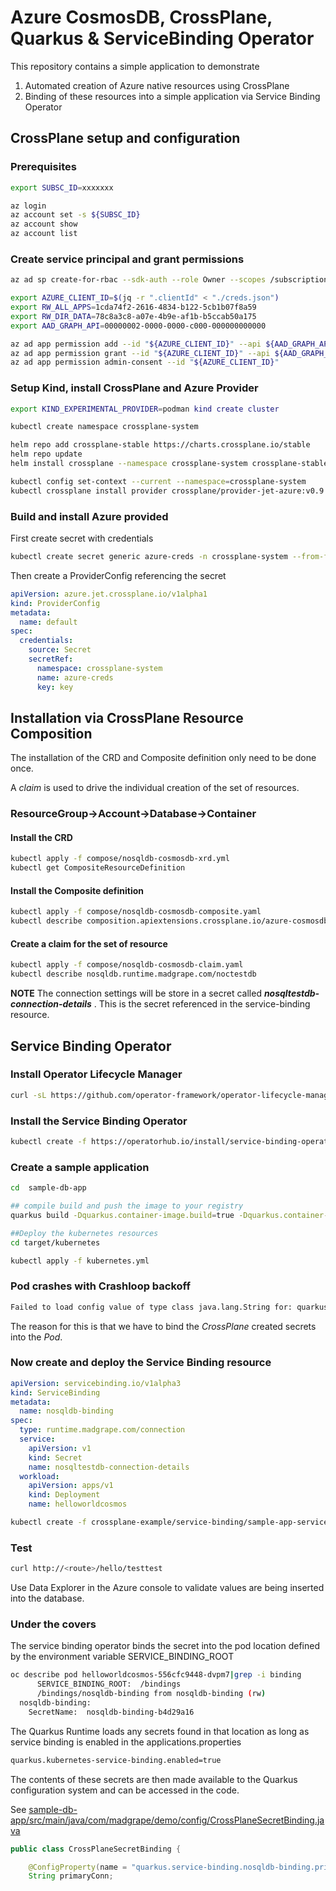 # Azure CosmosDB, CrossPlane, Quarkus & ServiceBinding Operator

This repository contains a simple application to demonstrate

1. Automated creation of Azure native resources using CrossPlane
2. Binding of these resources into a simple application via Service Binding Operator

## CrossPlane setup and configuration

### Prerequisites

```bash
export SUBSC_ID=xxxxxxx

az login
az account set -s ${SUBSC_ID}
az account show
az account list
```

### Create service principal and grant permissions

```bash
az ad sp create-for-rbac --sdk-auth --role Owner --scopes /subscriptions/${SUBSC_ID} > "creds.json"

export AZURE_CLIENT_ID=$(jq -r ".clientId" < "./creds.json")
export RW_ALL_APPS=1cda74f2-2616-4834-b122-5cb1b07f8a59
export RW_DIR_DATA=78c8a3c8-a07e-4b9e-af1b-b5ccab50a175
export AAD_GRAPH_API=00000002-0000-0000-c000-000000000000

az ad app permission add --id "${AZURE_CLIENT_ID}" --api ${AAD_GRAPH_API} --api-permissions ${RW_ALL_APPS}=Role ${RW_DIR_DATA}=Role
az ad app permission grant --id "${AZURE_CLIENT_ID}" --api ${AAD_GRAPH_API} --scope /subscriptions/${SUBSC_ID}
az ad app permission admin-consent --id "${AZURE_CLIENT_ID}"
```

### Setup Kind, install CrossPlane and Azure Provider

```bash
export KIND_EXPERIMENTAL_PROVIDER=podman kind create cluster

kubectl create namespace crossplane-system

helm repo add crossplane-stable https://charts.crossplane.io/stable
helm repo update
helm install crossplane --namespace crossplane-system crossplane-stable/crossplane

kubectl config set-context --current --namespace=crossplane-system
kubectl crossplane install provider crossplane/provider-jet-azure:v0.9.0
```

### Build and install Azure provided

First create secret with credentials

```bash
kubectl create secret generic azure-creds -n crossplane-system --from-file=key=./creds.json
```

Then create a ProviderConfig referencing the secret

```yaml
apiVersion: azure.jet.crossplane.io/v1alpha1
kind: ProviderConfig
metadata:
  name: default
spec:
  credentials:
    source: Secret
    secretRef:
      namespace: crossplane-system
      name: azure-creds
      key: key
```

## Installation via CrossPlane Resource Composition

The installation of the CRD and Composite definition only need to be done once.

A _claim_ is used to drive the individual creation of the set of resources.

### **ResourceGroup->Account->Database->Container**

#### Install the CRD

```bash
kubectl apply -f compose/nosqldb-cosmosdb-xrd.yml
kubectl get CompositeResourceDefinition
```

#### Install the Composite definition

```bash
kubectl apply -f compose/nosqldb-cosmosdb-composite.yaml
kubectl describe composition.apiextensions.crossplane.io/azure-cosmosdb-composition
```

#### Create a claim for the set of resource

```bash
kubectl apply -f compose/nosqldb-cosmosdb-claim.yaml
kubectl describe nosqldb.runtime.madgrape.com/noctestdb
```

**NOTE** The connection settings will be store in a secret called _**nosqltestdb-connection-details**_ .
This is the secret referenced in the service-binding resource.

## Service Binding Operator

### Install Operator Lifecycle Manager

```bash
curl -sL https://github.com/operator-framework/operator-lifecycle-manager/releases/download/v0.21.2/install.sh | bash -s v0.21.2
```

### Install the Service Binding Operator

```bash
kubectl create -f https://operatorhub.io/install/service-binding-operator.yaml
```

### Create a sample application

```bash
cd  sample-db-app

## compile build and push the image to your registry
quarkus build -Dquarkus.container-image.build=true -Dquarkus.container-image.push=true

##Deploy the kubernetes resources
cd target/kubernetes

kubectl apply -f kubernetes.yml
```

### Pod crashes with Crashloop backoff

```txt
Failed to load config value of type class java.lang.String for: quarkus.service-binding.nosqldb-binding.primary_readonly_connectionFailed to load config value of type class java.lang.String for: quarkus.service-binding.nosqldb-binding.primary_connectionFailed to load config value of type class java.lang.String for: quarkus.service-binding.nosqldb-binding.secondary_connectionFailed to load config value of type class java.lang.String for: quarkus.service-binding.nosqldb-binding.secondary_readonly_connection
```

The reason for this is that we have to bind the _CrossPlane_ created secrets into the _Pod_.

### Now create and deploy the Service Binding resource

```yaml
apiVersion: servicebinding.io/v1alpha3
kind: ServiceBinding
metadata:
  name: nosqldb-binding
spec:
  type: runtime.madgrape.com/connection
  service:
    apiVersion: v1
    kind: Secret
    name: nosqltestdb-connection-details
  workload:
    apiVersion: apps/v1
    kind: Deployment
    name: helloworldcosmos
```

```bash
kubectl create -f crossplane-example/service-binding/sample-app-service-binding.yml
```

### Test

```bash
curl http://<route>/hello/testtest
```

Use Data Explorer in the Azure console to validate values are being inserted into the database.

### Under the covers

The service binding operator binds the secret into the pod location defined by the environment variable SERVICE_BINDING_ROOT

```bash
oc describe pod helloworldcosmos-556cfc9448-dvpm7|grep -i binding
      SERVICE_BINDING_ROOT:  /bindings
      /bindings/nosqldb-binding from nosqldb-binding (rw)
  nosqldb-binding:
    SecretName:  nosqldb-binding-b4d29a16
```

The Quarkus Runtime loads any secrets found in that location as long as service binding is enabled in the applications.properties

```txt
quarkus.kubernetes-service-binding.enabled=true
```

The contents of these secrets are then made available to the Quarkus configuration system and can be accessed in the code.

See [sample-db-app/src/main/java/com/madgrape/demo/config/CrossPlaneSecretBinding.java](sample-db-app/src/main/java/com/madgrape/demo/config/CrossPlaneSecretBinding.java)

```java
public class CrossPlaneSecretBinding {

    @ConfigProperty(name = "quarkus.service-binding.nosqldb-binding.primary_connection")
    String primaryConn;
```
